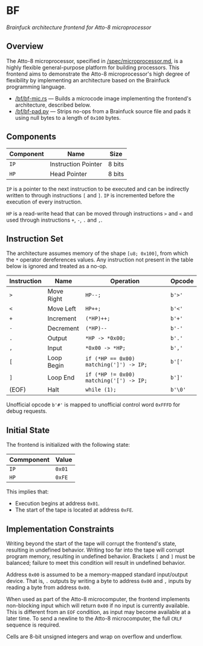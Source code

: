 # BF

_Brainfuck architecture frontend for Atto-8 microprocessor_

## Overview

The Atto-8 microprocessor, specified in [/spec/microprocessor.md](../spec/microprocessor.md), is a highly flexible general-purpose platform for building processors. This frontend aims to demonstrate the Atto-8 microprocessor's high degree of flexibility by implementing an architecture based on the Brainfuck programming language.

- [/bf/bf-mic.rs](bf-mic.rs) &mdash; Builds a microcode image implementing the frontend's architecture, described below.
- [/bf/bf-pad.py](bf-pad.py) &mdash; Strips no-ops from a Brainfuck source file and pads it using null bytes to a length of `0x100` bytes.

## Components

| Component | Name                | Size   |
| --------- | ------------------- | ------ |
| `IP`      | Instruction Pointer | 8 bits |
| `HP`      | Head Pointer        | 8 bits |

`IP` is a pointer to the next instruction to be executed and can be indirectly written to through instructions `[` and `]`. `IP` is incremented before the execution of every instruction.

`HP` is a read-write head that can be moved through instructions `>` and `<` and used through instructions `+`, `-`, `.` and `,`.

## Instruction Set

The architecture assumes memory of the shape `[u8; 0x100]`, from which the `*` operator dereferences values. Any instruction not present in the table below is ignored and treated as a no-op.

| Instruction | Name       | Operation                               | Opcode  |
| ----------- | ---------- | --------------------------------------- | ------- |
| `>`         | Move Right | `HP--;`                                 | `b'>'`  |
| `<`         | Move Left  | `HP++;`                                 | `b'<'`  |
| `+`         | Increment  | `(*HP)++;`                              | `b'+'`  |
| `-`         | Decrement  | `(*HP)--`                               | `b'-'`  |
| `.`         | Output     | `*HP -> *0x00;`                         | `b'.'`  |
| `,`         | Input      | `*0x00 -> *HP;`                         | `b','`  |
| `[`         | Loop Begin | `if (*HP == 0x00) matching(']') -> IP;` | `b'['`  |
| `]`         | Loop End   | `if (*HP != 0x00) matching('[') -> IP;` | `b']'`  |
| (EOF)       | Halt       | `while (1);`                            | `b'\0'` |

Unofficial opcode `b'#'` is mapped to unofficial control word `0xFFFD` for debug requests.

## Initial State

The frontend is initialized with the following state:

| Commponent | Value  |
| ---------- | ------ |
| `IP`       | `0x01` |
| `HP`       | `0xFE` |

This implies that:

- Execution begins at address `0x01`.
- The start of the tape is located at address `0xFE`.

## Implementation Constraints

Writing beyond the start of the tape will corrupt the frontend's state, resulting in undefined behavior. Writing too far into the tape will corrupt program memory, resulting in undefined behavior. Brackets `[` and `]` must be balanced; failure to meet this condition will result in undefined behavior.

Address `0x00` is assumed to be a memory-mapped standard input/output device. That is, `.` outputs by writing a byte to address `0x00` and `,` inputs by reading a byte from address `0x00`.

When used as part of the Atto-8 microcomputer, the frontend implements non-blocking input which will return `0x00` if no input is currently available. This is different from an `EOF` condition, as input may become available at a later time. To send a newline to the Atto-8 microcomputer, the full `CRLF` sequence is required.

Cells are 8-bit unsigned integers and wrap on overflow and underflow.
